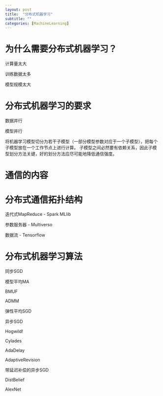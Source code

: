 ```yaml
---
layout: post
title:  "分布式机器学习"
subtitle: ""
categories: [MachineLearning]
---
```


# 为什么需要分布式机器学习？

计算量太大

训练数据太多

模型规模太大

# 分布式机器学习的要求

数据并行

模型并行

将机器学习模型切分为若干子模型（一部分模型参数对应于一个子模型），把每个子模型放在一个工作节点上进行计算。
子模型之间必然要有依赖关系，因此子模型划分方法关键，好的划分方法应尽可能地降低通信强度。


# 通信的内容


# 分布式通信拓扑结构

迭代式MapReduce  - Spark MLlib 

参数服务器 - Multiverso

数据流 - Tensorflow



# 分布式机器学习算法

同步SGD

模型平均MA

BMUF

ADMM

弹性平均SGD

异步SGD

Hogwild!

Cylades

AdaDelay

AdaptiveRevision

带延迟补偿的异步SGD

DistBelief

AlexNet